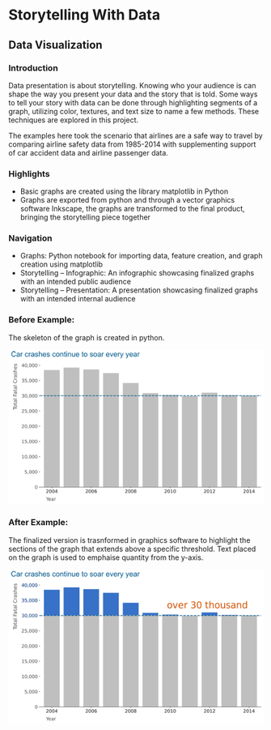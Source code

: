 # Storytelling With Data
## Data Visualization

### Introduction
Data presentation is about storytelling. Knowing who your audience is can shape the way you present your data and the story that is told. Some ways to tell your story with data can be done through highlighting segments of a graph, utilizing color, textures, and text size to name a few methods. These techniques are explored in this project.

The examples here took the scenario that airlines are a safe way to travel by comparing airline safety data from 1985-2014 with supplementing support of car accident data and airline passenger data. 

### Highlights
*	Basic graphs are created using the library matplotlib in Python
*	Graphs are exported from python and through a vector graphics software Inkscape, the graphs are transformed to the final product, bringing the storytelling piece together

### Navigation
*	Graphs: Python notebook for importing data, feature creation, and graph creation using matplotlib 
*	Storytelling – Infographic: An infographic showcasing finalized graphs with an intended public audience 
*	Storytelling – Presentation: A presentation showcasing finalized graphs with an intended internal audience

### Before Example:
The skeleton of the graph is created in python.

![Car Fatalities (Before)](/images/fatal_car_bar_before.png)


### After Example:
The finalized version is trasnformed in graphics software to highlight the sections of the graph that extends above a specific threshold. Text placed on the graph is used to emphaise quantity from the y-axis.

![Car Fatalities (After)](/images/fatal_car_bar_final.png)


